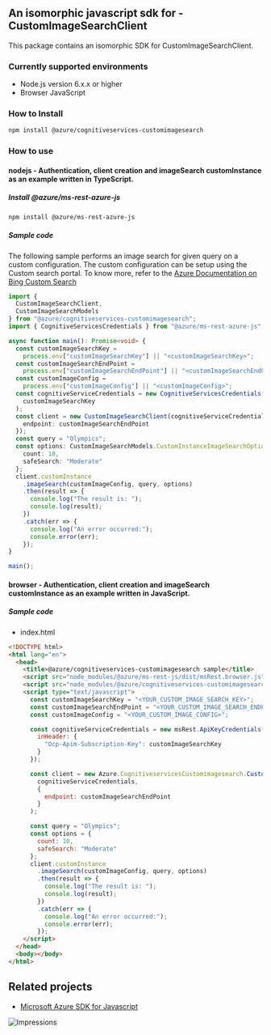 ## An isomorphic javascript sdk for - CustomImageSearchClient

This package contains an isomorphic SDK for CustomImageSearchClient.

### Currently supported environments

- Node.js version 6.x.x or higher
- Browser JavaScript

### How to Install

```bash
npm install @azure/cognitiveservices-customimagesearch
```

### How to use

#### nodejs - Authentication, client creation and imageSearch customInstance as an example written in TypeScript.

##### Install @azure/ms-rest-azure-js

```bash
npm install @azure/ms-rest-azure-js
```

##### Sample code
The following sample performs an image search for given query on a custom configuration. The custom configuration can be setup using the Custom search portal. To know more, refer to the [Azure Documentation on Bing Custom Search](https://docs.microsoft.com/en-us/azure/cognitive-services/bing-custom-search/)

```typescript
import {
  CustomImageSearchClient,
  CustomImageSearchModels
} from "@azure/cognitiveservices-customimagesearch";
import { CognitiveServicesCredentials } from "@azure/ms-rest-azure-js";

async function main(): Promise<void> {
  const customImageSearchKey =
    process.env["customImageSearchKey"] || "<customImageSearchKey>";
  const customImageSearchEndPoint =
    process.env["customImageSearchEndPoint"] || "<customImageSearchEndPoint>";
  const customImageConfig =
    process.env["customImageConfig"] || "<customImageConfig>";
  const cognitiveServiceCredentials = new CognitiveServicesCredentials(
    customImageSearchKey
  );
  const client = new CustomImageSearchClient(cognitiveServiceCredentials, {
    endpoint: customImageSearchEndPoint
  });
  const query = "Olympics";
  const options: CustomImageSearchModels.CustomInstanceImageSearchOptionalParams = {
    count: 10,
    safeSearch: "Moderate"
  };
  client.customInstance
    .imageSearch(customImageConfig, query, options)
    .then(result => {
      console.log("The result is: ");
      console.log(result);
    })
    .catch(err => {
      console.log("An error occurred:");
      console.error(err);
    });
}

main();
```

#### browser - Authentication, client creation and imageSearch customInstance as an example written in JavaScript.

##### Sample code

- index.html
```html
<!DOCTYPE html>
<html lang="en">
  <head>
    <title>@azure/cognitiveservices-customimagesearch sample</title>
    <script src="node_modules/@azure/ms-rest-js/dist/msRest.browser.js"></script>
    <script src="node_modules/@azure/cognitiveservices-customimagesearch/dist/cognitiveservices-customimagesearch.js"></script>
    <script type="text/javascript">
      const customImageSearchKey = "<YOUR_CUSTOM_IMAGE_SEARCH_KEY>";
      const customImageSearchEndPoint = "<YOUR_CUSTOM_IMAGE_SEARCH_ENDPOINT>";
      const customImageConfig = "<YOUR_CUSTOM_IMAGE_CONFIG>";

      const cognitiveServiceCredentials = new msRest.ApiKeyCredentials({
        inHeader: {
          "Ocp-Apim-Subscription-Key": customImageSearchKey
        }
      });

      const client = new Azure.CognitiveservicesCustomimagesearch.CustomImageSearchClient(
        cognitiveServiceCredentials,
        {
          endpoint: customImageSearchEndPoint
        }
      );

      const query = "Olympics";
      const options = {
        count: 10,
        safeSearch: "Moderate"
      };
      client.customInstance
        .imageSearch(customImageConfig, query, options)
        .then(result => {
          console.log("The result is: ");
          console.log(result);
        })
        .catch(err => {
          console.log("An error occurred:");
          console.error(err);
        });
    </script>
  </head>
  <body></body>
</html>
```

## Related projects

- [Microsoft Azure SDK for Javascript](https://github.com/Azure/azure-sdk-for-js)

![Impressions](https://azure-sdk-impressions.azurewebsites.net/api/impressions/azure-sdk-for-js/sdk/cognitiveservices/cognitiveservices-customimagesearch/README.png)
